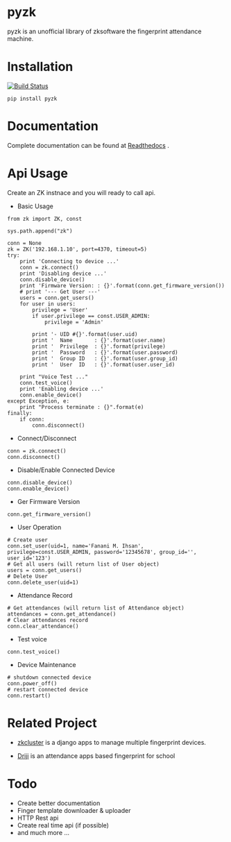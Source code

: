 # pyzk

pyzk is an unofficial library of zksoftware the fingerprint attendance machine.

# Installation

[![Build Status](https://travis-ci.org/fananimi/pyzk.svg?branch=master)](https://travis-ci.org/fananimi/pyzk)

`pip install pyzk`

# Documentation

Complete documentation can be found at [Readthedocs](http://pyzk.readthedocs.io/en/latest/ "pyzk's readthedocs") .

# Api Usage

Create an ZK instnace and you will ready to call api.

* Basic Usage
```
from zk import ZK, const

sys.path.append("zk")

conn = None
zk = ZK('192.168.1.10', port=4370, timeout=5)
try:
    print 'Connecting to device ...'
    conn = zk.connect()
    print 'Disabling device ...'
    conn.disable_device()
    print 'Firmware Version: : {}'.format(conn.get_firmware_version())
    # print '--- Get User ---'
    users = conn.get_users()
    for user in users:
        privilege = 'User'
        if user.privilege == const.USER_ADMIN:
            privilege = 'Admin'

        print '- UID #{}'.format(user.uid)
        print '  Name       : {}'.format(user.name)
        print '  Privilege  : {}'.format(privilege)
        print '  Password   : {}'.format(user.password)
        print '  Group ID   : {}'.format(user.group_id)
        print '  User  ID   : {}'.format(user.user_id)

    print "Voice Test ..."
    conn.test_voice()
    print 'Enabling device ...'
    conn.enable_device()
except Exception, e:
    print "Process terminate : {}".format(e)
finally:
    if conn:
        conn.disconnect()
```

* Connect/Disconnect

```
conn = zk.connect()
conn.disconnect()
```

* Disable/Enable Connected Device

```
conn.disable_device()
conn.enable_device()
```

* Ger Firmware Version

```
conn.get_firmware_version()
```

* User Operation

```
# Create user
conn.set_user(uid=1, name='Fanani M. Ihsan', privilege=const.USER_ADMIN, password='12345678', group_id='', user_id='123')
# Get all users (will return list of User object)
users = conn.get_users()
# Delete User
conn.delete_user(uid=1)
```

* Attendance Record
```
# Get attendances (will return list of Attendance object)
attendances = conn.get_attendance()
# Clear attendances record
conn.clear_attendance()
```

* Test voice

```
conn.test_voice()
```

* Device Maintenance

```
# shutdown connected device
conn.power_off()
# restart connected device
conn.restart()
```

# Related Project

* [zkcluster](https://github.com/fananimi/zkcluster/ "zkcluster project") is a django apps to manage multiple fingerprint devices.

* [Driji](https://github.com/fananimi/driji/ "Driji project") is an attendance apps based fingerprint for school

# Todo

* Create better documentation
* Finger template downloader & uploader
* HTTP Rest api
* Create real time api (if possible)
* and much more ...
